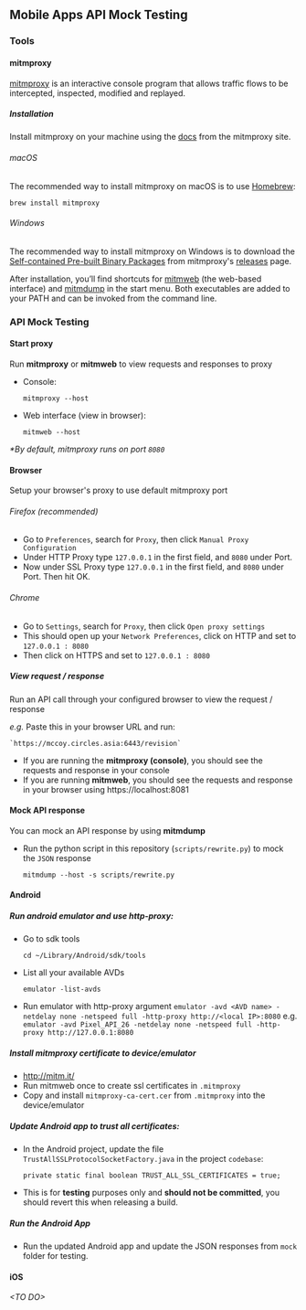 ## Mobile Apps API Mock Testing

### Tools
#### mitmproxy
<a href="https://mitmproxy.org">mitmproxy</a> is an interactive console program that allows traffic flows to be intercepted, inspected, modified and replayed.

##### Installation
Install mitmproxy on your machine using the <a href="http://docs.mitmproxy.org/en/latest/install.html">docs</a> from the mitmproxy site.
###### macOS
The recommended way to install mitmproxy on macOS is to use <a href="https://brew.sh">Homebrew</a>:

`brew install mitmproxy`

###### Windows
The recommended way to install mitmproxy on Windows is to download the <a href="http://docs.mitmproxy.org/en/latest/install.html#binary-packages">Self-contained Pre-built Binary Packages</a> from mitmproxy's <a href="https://github.com/mitmproxy/mitmproxy/releases/tag/v2.0.2">releases</a> page.

After installation, you’ll find shortcuts for <a href="http://docs.mitmproxy.org/en/latest/mitmweb.html#mitmweb">mitmweb</a> (the web-based interface) and <a href="http://docs.mitmproxy.org/en/latest/mitmdump.html#mitmdump">mitmdump</a> in the start menu. Both executables are added to your PATH and can be invoked from the command line.

### API Mock Testing
#### Start proxy
Run **mitmproxy** or **mitmweb** to view requests and responses to proxy

- Console:

	`mitmproxy --host`

- Web interface (view in browser):

	`mitmweb --host`

*\*By default, mitmproxy runs on port `8080`*

#### Browser
Setup your browser's proxy to use default mitmproxy port
###### Firefox (recommended)
- Go to `Preferences`, search for `Proxy`, then click `Manual Proxy Configuration`
- Under HTTP Proxy type `127.0.0.1` in the first field, and `8080` under Port.
- Now under SSL Proxy type `127.0.0.1` in the first field, and `8080` under Port. Then hit OK.

###### Chrome
- Go to `Settings`, search for `Proxy`, then click `Open proxy settings`
- This should open up your `Network Preferences`, click on HTTP and set to `127.0.0.1 : 8080`
- Then click on HTTPS and set to `127.0.0.1 : 8080`

##### View request / response
Run an API call through your configured browser to view the request / response

*e.g.*
Paste this in your browser URL and run:

	`https://mccoy.circles.asia:6443/revision`

- If you are running the **mitmproxy (console)**, you should see the requests and response in your console
- If you are running **mitmweb**, you should see the requests and response in your browser using https://localhost:8081

#### Mock API response
You can mock an API response by using **mitmdump**

- Run the python script in this repository (`scripts/rewrite.py`) to mock the `JSON` response

	`mitmdump --host -s scripts/rewrite.py`

#### Android
##### Run android emulator and use http-proxy:
- Go to sdk tools

	`cd ~/Library/Android/sdk/tools`

- List all your available AVDs

	`emulator -list-avds`

- Run emulator with http-proxy argument
	`emulator -avd <AVD name> -netdelay none -netspeed full -http-proxy http://<local IP>:8080`
	e.g.
	`emulator -avd Pixel_API_26 -netdelay none -netspeed full -http-proxy http://127.0.0.1:8080`

##### Install mitmproxy certificate to device/emulator
- http://mitm.it/
- Run mitmweb once to create ssl certificates in `.mitmproxy`
- Copy and install `mitmproxy-ca-cert.cer` from `.mitmproxy` into the device/emulator

##### Update Android app to trust all certificates:
- In the Android project, update the file `TrustAllSSLProtocolSocketFactory.java` in the project `codebase`:

	`private static final boolean TRUST_ALL_SSL_CERTIFICATES = true;`

- This is for **testing** purposes only and **should not be committed**, you should revert this when releasing a build.

##### Run the Android App
- Run the updated Android app and update the JSON responses from `mock` folder for testing.

#### iOS
*<TO DO\>*

